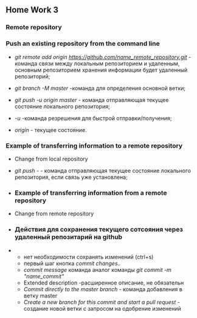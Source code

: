 ## Home Work 3

### Remote repository

### Push an existing repository from the command line

* *git remote add origin https://github.com/name_remote_repository.git* - команда связи между локальным репозиторием и удаленным, основным репозиторием хранения информации будет удаленный репозиторий;

* *git branch -M master* -команда для определения основной ветки;

* *git push -u origin master* - команда отправляющая текущее состояние локального репозитория;
* *-u* -команда резрешения для быстрой отправки/получения;
* *origin* - текущее состояние.

### Example of transferring information to a remote repository

* Change from local repository

* *git push* - - команда отправляющая текущее состояние локального репозитория, если связь уже установлена;

* ### Example of transferring information from a remote repository

*  Change from remote repository

*  ### Действия для сохранения текущего сотсояния через удаленный репозитарий на github

*  - нет необходимости сохранять изменений (ctrl+s)
   - первый шаг кнопка *commit changes..*
   - *сommit message* команда аналог команды *git commit -m "name_commit"*
   - Extended description -расширенное описание, не обязательн
   - *Commit directly to the master branch* - команда добавления в ветку master
   - *Create a new branch for this commit and start a pull request* - создание новой ветки с запросом на одобрение изменений
